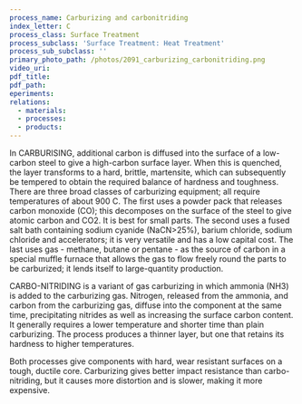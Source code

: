 ```yaml
---
process_name: Carburizing and carbonitriding
index_letter: C
process_class: Surface Treatment
process_subclass: 'Surface Treatment: Heat Treatment'
process_sub_subclass: ''
primary_photo_path: /photos/2091_carburizing_carbonitriding.png
video_uri:
pdf_title:
pdf_path:
eperiments:
relations:
  - materials:
  - processes:
  - products:
---
```


In CARBURISING, additional carbon is diffused into the surface of a low-carbon steel to give a high-carbon surface layer. When this is quenched, the layer transforms to a hard, brittle, martensite, which can subsequently be tempered to obtain the required balance of hardness and toughness. There are three broad classes of carburizing equipment; all require temperatures of about 900 C. The first uses a powder pack that releases carbon monoxide (CO); this decomposes on the surface of the steel to give atomic carbon and CO2. It is best for small parts. The second uses a fused salt bath containing sodium cyanide (NaCN>25%), barium chloride, sodium chloride and accelerators; it is very versatile and has a low capital cost. The last uses gas - methane, butane or pentane - as the source of carbon in a special muffle furnace that allows the gas to flow freely round the parts to be carburized; it lends itself to large-quantity production.


CARBO-NITRIDING is a variant of gas carburizing in which ammonia (NH3) is added to the carburizing gas. Nitrogen, released from the ammonia, and carbon from the carburizing gas, diffuse into the component at the same time, precipitating nitrides as well as increasing the surface carbon content. It generally requires a lower temperature and shorter time than plain carburizing. The process produces a thinner layer, but one that retains its hardness to higher temperatures.


Both processes give components with hard, wear resistant surfaces on a tough, ductile core. Carburizing gives better impact resistance than carbo-nitriding, but it causes more distortion and is slower, making it more expensive.